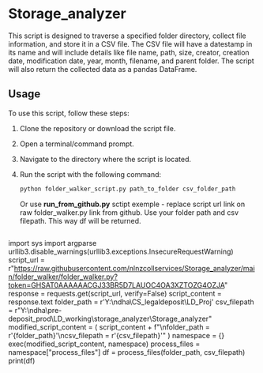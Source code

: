 # Storage_analyzer

This script is designed to traverse a specified folder directory, collect file information, and store it in a CSV file. The CSV file will have a datestamp in its name and will include details like file name, path, size, creator, creation date, modification date, year, month, filename, and parent folder. The script will also return the collected data as a pandas DataFrame.

## Usage

To use this script, follow these steps:

1. Clone the repository or download the script file.
2. Open a terminal/command prompt.
3. Navigate to the directory where the script is located.
4. Run the script with the following command:

   ```bash
   python folder_walker_script.py path_to_folder csv_folder_path
   ```
   Or use **run_from_github.py** sctipt exemple  - replace script url link on raw folder_walker.py link from github. Use your folder path and csv filepath. This way df will be returned.
   ```
import sys
import argparse
urllib3.disable_warnings(urllib3.exceptions.InsecureRequestWarning)
script_url = r"https://raw.githubusercontent.com/nlnzcollservices/Storage_analyzer/main/folder_walker/folder_walker.py?token=GHSAT0AAAAAACGJ33BR5D7LAUOC4OA3XZTOZG4OZJA"
response = requests.get(script_url, verify=False)
script_content = response.text
folder_path = r'Y:\ndha\CS_legaldeposit\LD_Proj'
csv_filepath = r"Y:\ndha\pre-deposit_prod\LD_working\storage_analyzer\Storage_analyzer"
modified_script_content = (
    script_content
    + f"\nfolder_path = r'{folder_path}'\ncsv_filepath = r'{csv_filepath}'"
)
namespace = {}
exec(modified_script_content, namespace)
process_files = namespace["process_files"]
df = process_files(folder_path, csv_filepath)
print(df)
   ```
